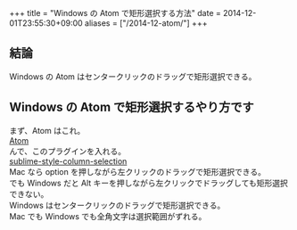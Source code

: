 +++
title = "Windows の Atom で矩形選択する方法"
date = 2014-12-01T23:55:30+09:00
aliases = ["/2014-12-atom/"]
+++

## 結論

Windows の Atom はセンタークリックのドラッグで矩形選択できる。

## Windows の Atom で矩形選択するやり方です

まず、Atom はこれ。  
[Atom](https://atom.io/)  
んで、このプラグインを入れる。  
[sublime-style-column-selection](https://atom.io/packages/sublime-style-column-selection)  
Mac なら option を押しながら左クリックのドラッグで矩形選択できる。  
でも Windows だと Alt キーを押しながら左クリックでドラッグしても矩形選択できない。  
Windows はセンタークリックのドラッグで矩形選択できる。  
Mac でも Windows でも全角文字は選択範囲がずれる。
